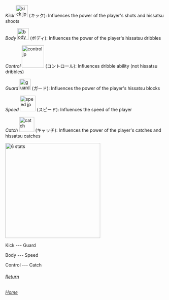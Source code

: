_Kick_ <img width="38" alt="kick jp" src="https://user-images.githubusercontent.com/110833255/183727746-b4625e4f-365a-4143-a801-db404f955489.png">
(キック): Influences the power of the player's shots and hissatsu shoots

_Body_ <img width="36" alt="body jp" src="https://user-images.githubusercontent.com/110833255/183728275-0e6687eb-ca0d-497e-8700-5315c867e3da.png">
(ボディ): Influences the power of the player's hissatsu dribbles

_Control_ <img width="70" alt="control jp" src="https://user-images.githubusercontent.com/110833255/183729263-9a530858-b572-417f-a5a6-cf783b334cab.png">
(コントロール): Influences dribble ability (not hissatsu dribbles)

_Guard_ <img width="35" alt="guard jp" src="https://user-images.githubusercontent.com/110833255/183730700-a7a90193-4cdc-4085-a96a-09bd95fc6a63.png">
(ガード): Influences the power of the player's hissatsu blocks

_Speed_ <img width="49" alt="speed jp" src="https://user-images.githubusercontent.com/110833255/183731106-e1d66c6c-845a-429f-8be5-4f75b6022be5.png">
(スピード): Influences the speed of the player

_Catch_ <img width="47" alt="catch" src="https://user-images.githubusercontent.com/110833255/183732019-acc44311-4f20-46dc-b0b3-1fd50ddb9c41.png">
(キャッチ): Influences the power of the player's catches and hissatsu catches

<img width="299" alt="6 stats" src="https://user-images.githubusercontent.com/110833255/183732564-06bedbe7-49ec-47e7-ba5c-d5781aedf87a.png">

Kick --- Guard

Body --- Speed

Control --- Catch

###### [Return](https://inabikarilibrary.github.io/inalib/guides/fundamentals.html)

###### [Home](https://inabikarilibrary.github.io/inalib/)

